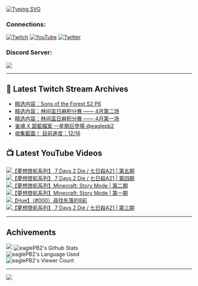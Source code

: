 <!--### Hello people, I'm EaglePB2 - The one who building something for fun 👋
Thank you for standby for this profile.   
The purpose of this profile is coming soon.   
You may come back later, as you wish if this readme.md is updated.   -->

<a href="https://git.io/typing-svg"><img src="https://readme-typing-svg.herokuapp.com?font=Fira+Code&duration=1000&pause=5000&vCenter=true&random=false&width=500&lines=%F0%9F%91%8B+Hello+Everyone%2C+I'm+EaglePB2.;%F0%9F%99%87+Thank+you+for+stopping+by+my+profile.+;%F0%9F%94%AD+%3D%3D%3D%3D+%F0%9F%94%AD;%F0%9F%91%8B+%E4%BD%A0%E5%A5%BD%EF%BC%8C%E6%AD%A1%E8%BF%8E%E4%BE%86%E5%88%B0%E6%88%91%E7%9A%84%E4%BB%A3%E7%A2%BC%E5%BA%AB%E3%80%82;%F0%9F%99%87+%E6%84%9F%E8%AC%9D%E5%89%8D%E4%BE%86%E5%8F%83%E8%A7%80%E5%B0%8F%E5%B1%8B+owo~" alt="Typing SVG" /></a>

### Connections:

[![Twitch](https://img.shields.io/badge/Twitch-9347FF?style=flat-square&logo=twitch&logoColor=white)](https://www.twitch.tv/eaglepb2)
[![YouTube](https://img.shields.io/badge/YouTube-%23FF0000.svg?style=flat-square&logo=YouTube&logoColor=white)](https://www.youtube.com/eaglepb2)
[![Twitter](https://img.shields.io/badge/Twitter-%231DA1F2.svg?style=flat-square&logo=Twitter&logoColor=white)](https://twitter.com/eaglepb2)

### Discord Server:

[![](https://invidget.switchblade.xyz/qKrub9b?theme=dark&language=ch)](https://discord.gg/qKrub9b)

---

## 👾 Latest Twitch Stream Archives
<!-- TWITCH:START -->
- [精选内容：Sons of the Forest S2 P6](https://www.twitch.tv/videos/2118477325)
- [精选内容：林间盃日麻积分赛 —— 4月第二场](https://www.twitch.tv/videos/2118477136)
- [精选内容：林间盃日麻积分赛 —— 4月第一场](https://www.twitch.tv/videos/2118476930)
- [雀魂 X 碧藍檔案 一星期后登場 @eaglepb2](https://www.twitch.tv/videos/2115977546)
- [收集藍圖！ 目前進度：12/16](https://www.twitch.tv/videos/2112380889)
<!-- TWITCH:END -->



## 📺 Latest YouTube Videos
<!-- YOUTUBE:START -->
<!-- YOUTUBE:END -->

<!-- BEGIN YOUTUBE-CARDS -->
<a href="https://www.youtube.com/watch?v=A24mdfGysK0">
  <picture>
    <source media="(prefers-color-scheme: dark)" srcset="https://ytcards.demolab.com/?id=A24mdfGysK0&title=%E3%80%90%E5%A4%A2%E6%83%B3%E5%95%93%E8%88%AA%E7%B3%BB%E5%88%97%E3%80%91+7+Days+2+Die+%2F+%E4%B8%83%E6%97%A5%E6%AE%BAA21+%7C+%E7%AC%AC%E4%BA%94%E6%9C%9F&lang=zh&timestamp=1713168171&background_color=%230d1117&title_color=%23ffffff&stats_color=%23dedede&max_title_lines=1&width=250&border_radius=5&duration=15073">
    <img src="https://ytcards.demolab.com/?id=A24mdfGysK0&title=%E3%80%90%E5%A4%A2%E6%83%B3%E5%95%93%E8%88%AA%E7%B3%BB%E5%88%97%E3%80%91+7+Days+2+Die+%2F+%E4%B8%83%E6%97%A5%E6%AE%BAA21+%7C+%E7%AC%AC%E4%BA%94%E6%9C%9F&lang=zh&timestamp=1713168171&background_color=%23ffffff&title_color=%2324292f&stats_color=%2357606a&max_title_lines=1&width=250&border_radius=5&duration=15073" alt="【夢想啓航系列】 7 Days 2 Die / 七日殺A21 | 第五期" title="【夢想啓航系列】 7 Days 2 Die / 七日殺A21 | 第五期">
  </picture>
</a>
<a href="https://www.youtube.com/watch?v=W4Fy1_6NxtA">
  <picture>
    <source media="(prefers-color-scheme: dark)" srcset="https://ytcards.demolab.com/?id=W4Fy1_6NxtA&title=%E3%80%90%E5%A4%A2%E6%83%B3%E5%95%93%E8%88%AA%E7%B3%BB%E5%88%97%E3%80%91+7+Days+2+Die+%2F+%E4%B8%83%E6%97%A5%E6%AE%BAA21+%7C+%E7%AC%AC%E5%9B%9B%E6%9C%9F&lang=zh&timestamp=1713083085&background_color=%230d1117&title_color=%23ffffff&stats_color=%23dedede&max_title_lines=1&width=250&border_radius=5&duration=15054">
    <img src="https://ytcards.demolab.com/?id=W4Fy1_6NxtA&title=%E3%80%90%E5%A4%A2%E6%83%B3%E5%95%93%E8%88%AA%E7%B3%BB%E5%88%97%E3%80%91+7+Days+2+Die+%2F+%E4%B8%83%E6%97%A5%E6%AE%BAA21+%7C+%E7%AC%AC%E5%9B%9B%E6%9C%9F&lang=zh&timestamp=1713083085&background_color=%23ffffff&title_color=%2324292f&stats_color=%2357606a&max_title_lines=1&width=250&border_radius=5&duration=15054" alt="【夢想啓航系列】 7 Days 2 Die / 七日殺A21 | 第四期" title="【夢想啓航系列】 7 Days 2 Die / 七日殺A21 | 第四期">
  </picture>
</a>
<a href="https://www.youtube.com/watch?v=hmZtpeDvjFo">
  <picture>
    <source media="(prefers-color-scheme: dark)" srcset="https://ytcards.demolab.com/?id=hmZtpeDvjFo&title=%E3%80%90%E5%A4%A2%E6%83%B3%E5%95%93%E8%88%AA%E7%B3%BB%E5%88%97%E3%80%91Minecraft%3A+Story+Mode+%7C+%E7%AC%AC%E4%BA%8C%E6%9C%9F&lang=zh&timestamp=1712985349&background_color=%230d1117&title_color=%23ffffff&stats_color=%23dedede&max_title_lines=1&width=250&border_radius=5&duration=10469">
    <img src="https://ytcards.demolab.com/?id=hmZtpeDvjFo&title=%E3%80%90%E5%A4%A2%E6%83%B3%E5%95%93%E8%88%AA%E7%B3%BB%E5%88%97%E3%80%91Minecraft%3A+Story+Mode+%7C+%E7%AC%AC%E4%BA%8C%E6%9C%9F&lang=zh&timestamp=1712985349&background_color=%23ffffff&title_color=%2324292f&stats_color=%2357606a&max_title_lines=1&width=250&border_radius=5&duration=10469" alt="【夢想啓航系列】Minecraft: Story Mode | 第二期" title="【夢想啓航系列】Minecraft: Story Mode | 第二期">
  </picture>
</a>
<a href="https://www.youtube.com/watch?v=8nJgZ4mBXug">
  <picture>
    <source media="(prefers-color-scheme: dark)" srcset="https://ytcards.demolab.com/?id=8nJgZ4mBXug&title=%E3%80%90%E5%A4%A2%E6%83%B3%E5%95%93%E8%88%AA%E7%B3%BB%E5%88%97%E3%80%91Minecraft%3A+Story+Mode+%7C+%E7%AC%AC%E4%B8%80%E6%9C%9F&lang=zh&timestamp=1712901731&background_color=%230d1117&title_color=%23ffffff&stats_color=%23dedede&max_title_lines=1&width=250&border_radius=5&duration=9116">
    <img src="https://ytcards.demolab.com/?id=8nJgZ4mBXug&title=%E3%80%90%E5%A4%A2%E6%83%B3%E5%95%93%E8%88%AA%E7%B3%BB%E5%88%97%E3%80%91Minecraft%3A+Story+Mode+%7C+%E7%AC%AC%E4%B8%80%E6%9C%9F&lang=zh&timestamp=1712901731&background_color=%23ffffff&title_color=%2324292f&stats_color=%2357606a&max_title_lines=1&width=250&border_radius=5&duration=9116" alt="【夢想啓航系列】Minecraft: Story Mode | 第一期" title="【夢想啓航系列】Minecraft: Story Mode | 第一期">
  </picture>
</a>
<a href="https://www.youtube.com/watch?v=cJThGdqaNtw">
  <picture>
    <source media="(prefers-color-scheme: dark)" srcset="https://ytcards.demolab.com/?id=cJThGdqaNtw&title=%E3%80%90Hue%E3%80%91%EF%BC%88%23000%EF%BC%89%E5%B0%8B%E6%89%BE%E5%A4%B1%E8%90%BD%E7%9A%848%E5%BD%A9&lang=zh&timestamp=1712825649&background_color=%230d1117&title_color=%23ffffff&stats_color=%23dedede&max_title_lines=1&width=250&border_radius=5&duration=17729">
    <img src="https://ytcards.demolab.com/?id=cJThGdqaNtw&title=%E3%80%90Hue%E3%80%91%EF%BC%88%23000%EF%BC%89%E5%B0%8B%E6%89%BE%E5%A4%B1%E8%90%BD%E7%9A%848%E5%BD%A9&lang=zh&timestamp=1712825649&background_color=%23ffffff&title_color=%2324292f&stats_color=%2357606a&max_title_lines=1&width=250&border_radius=5&duration=17729" alt="【Hue】（#000）尋找失落的8彩" title="【Hue】（#000）尋找失落的8彩">
  </picture>
</a>
<a href="https://www.youtube.com/watch?v=-lbxCrQgOcM">
  <picture>
    <source media="(prefers-color-scheme: dark)" srcset="https://ytcards.demolab.com/?id=-lbxCrQgOcM&title=%E3%80%90%E5%A4%A2%E6%83%B3%E5%95%93%E8%88%AA%E7%B3%BB%E5%88%97%E3%80%91+7+Days+2+Die+%2F+%E4%B8%83%E6%97%A5%E6%AE%BAA21+%7C+%E7%AC%AC%E4%B8%89%E6%9C%9F&lang=zh&timestamp=1712728203&background_color=%230d1117&title_color=%23ffffff&stats_color=%23dedede&max_title_lines=1&width=250&border_radius=5&duration=14761">
    <img src="https://ytcards.demolab.com/?id=-lbxCrQgOcM&title=%E3%80%90%E5%A4%A2%E6%83%B3%E5%95%93%E8%88%AA%E7%B3%BB%E5%88%97%E3%80%91+7+Days+2+Die+%2F+%E4%B8%83%E6%97%A5%E6%AE%BAA21+%7C+%E7%AC%AC%E4%B8%89%E6%9C%9F&lang=zh&timestamp=1712728203&background_color=%23ffffff&title_color=%2324292f&stats_color=%2357606a&max_title_lines=1&width=250&border_radius=5&duration=14761" alt="【夢想啓航系列】 7 Days 2 Die / 七日殺A21 | 第三期" title="【夢想啓航系列】 7 Days 2 Die / 七日殺A21 | 第三期">
  </picture>
</a>
<!-- END YOUTUBE-CARDS -->

---

## Achivements
[![](https://github-profile-trophy.vercel.app/?username=eaglepb2&theme=monokai&no-bg=true&&title=Repositories,Issues,Commit,MultiLanguage)](https://github.com/anuraghazra/github-readme-stats)
<img align="center" alt="eaglePB2's Github Stats" src="https://github-readme-stats.vercel.app/api?username=eaglePB2&show_icons=true&hide_border=true&theme=merko" />
<br>
<img align="center" alt="eaglePB2's Language Used" src="https://github-readme-stats.vercel.app/api/top-langs/?username=eaglePB2&show_icons=true&hide_border=true&theme=merko&layout=compact&langs_count=8" />
<br>
<img align="center" alt="eaglePB2's Viewer Count" src="https://visitcount.itsvg.in/api?id=eaglepb2&label=Profile%20Views&color=3&icon=5&pretty=true" />

<hr>

<!-- RANDOMQUOTE:START -->
![](https://quotes-github-readme.vercel.app/api?type=horizontal&theme=merko)
<!-- RANDOMQUOTE:END -->


<!--
       _____   _   _   _____       _____   _   _   ____   
      |_   _| | | | | |  ___|     |  ___| | \ | | |  _  \  
        | |   | |_| | | |___      | |___  |  \| | | | | | 
        | |   |  _  | |  ___|     |  ___| |     | | | | | 
        | |   | | | | | |___      | |___  | |\  | | |_| | 
        |_|   |_| |_| |_____|     |_____| |_| \_| |____ / 
      
-->
